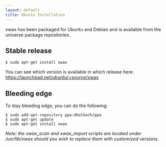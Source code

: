 ```yaml
---
layout: default
title: Ubuntu Installation
---
```


xwax has been packaged for Ubuntu and Debian and is available from the universe package repositories.

## Stable release

```
$ sudo apt-get install xwax
```

You can see which version is available in which release here: https://launchpad.net/ubuntu/+source/xwax

## Bleeding edge
To stay bleeding edge, you can do the following:

```
$ sudo add-apt-repository ppa:dholbach/ppa
$ sudo apt-get update
$ sudo apt-get install xwax
```

*Note: the xwax_scan and xwax_import scripts are located under /usr/lib/xwax should you wish to replace them with customized versions.*
